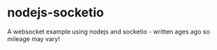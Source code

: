 nodejs-socketio
===============

A websocket example using nodejs and socketio - written ages ago so mileage may vary!